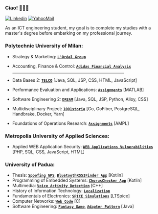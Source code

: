 ### Ciao! 👋:pizza::pinched_fingers:

[![Linkedin](https://img.shields.io/badge/LinkedIn-0077B5?style=flat&logo=linkedin&logoColor=white)](https://www.linkedin.com/in/pietrovalente/)
[![YahooMail](https://img.shields.io/badge/YahooMail-blueviolet?style=flat&logo=yahoo&logoColor=white)](mailto:pietro.valente@yahoo.com)

As an ICT engineering student, my goal is to complete my studies with a master's degree before embarking on my professional journey.

### Polytechnic University of Milan:

* Strategy & Marketing: **[`L'Oréal Group`]()**
* Accounting, Finance & Control: **[`Adidas Financial Analysis`]()**
   <hr margin="auto;" width="76%">

* Data Bases 2: **[`TELCO`](https://github.com/pietrovalente/TELCO-Websites-databases2)** [Java, SQL, JSP, CSS, HTML, JavaScript]
* Performance Evaluation and Applications: **[`Assignments`](https://github.com/pietrovalente/Assignments-performance-evaluation-and-applications)** [MATLAB]
* Software Engineering 2: **[`DREAM`](https://github.com/pietrovalente/DREAM-software-engineering-2)** [Java, SQL, JSP, Python, Alloy, CSS]
* Multidisciplinary Project: **[`1001storia`](https://github.com/pietrovalente/1001storia-multidisciplinary-project)** [Go, GoFiber, PostgreSQL, Handbrake, Docker, Yarn]
* Foundations of Operations Research: **[`Assignments`](https://github.com/pietrovalente/Assignments-foundations-operations-research)** [AMPL]

### Metropolia University of Applied Sciences:

* Applied WEB Application Security: **[`WEB Applications Vulnerabilities`](https://github.com/pietrovalente/WEB-applications-vulnerabilities-AWAS)** [PHP, SQL, CSS, JavaScript, HTML]

### University of Padua:

* Thesis: **[`Spoofing GPS`](https://github.com/pietrovalente/Spoofing-GPS-thesis)**, **[`BluetoothRSSIFinder App`](https://github.com/pietrovalente/BluetoothRSSIFinder-app-thesis)** [Kotlin]
* Programming of Embedded Systems: **[`ChorusChecker App`](https://github.com/pietrovalente/ChorusChecker-app-programming-embedded-systems)** [Kotlin]
* Multimedia: **[`Voice Activity Detection`](https://github.com/pietrovalente/Voice-Activity-Detection-multimedia)** [C++]
* History of Information Technology: **[`Localization`](https://github.com/pietrovalente/Localization-history-information-technology)**
* Fundamentals of Electronics: **[`SPICE Simulations`](https://github.com/pietrovalente/SPICE-simulations-fundamentals-of-electronics)** [LTSpice]
* Computer Networks: **[`Web Code`](https://github.com/pietrovalente/Web-Code-computer-networks)** [C]
* Software Engineering: **[`Fantasy Game`](https://github.com/pietrovalente/fantasy-game-software-engineering)**, **[`Adapter Pattern`](https://github.com/pietrovalente/adapter-pattern-software-engineering)** [Java]

<!--
**PietroValente/pietrovalente** is a ✨ _special_ ✨ repository because its `README.md` (this file) appears on your GitHub profile.

Here are some ideas to get you started:

- 🔭 I’m currently working on ...
- 🌱 I’m currently learning ...
- 👯 I’m looking to collaborate on ...
- 🤔 I’m looking for help with ...
- 💬 Ask me about ...
- 📫 How to reach me: ...
- 😄 Pronouns: ...
- ⚡ Fun fact: ...
-->
